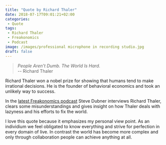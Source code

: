 ```yaml
---
title: "Quote by Richard Thaler"
date: 2018-07-17T09:01:21+02:00
categories:
 - Quote
tags:
 - Richard Thaler
 - Freakonomics
 - Podcast
image: /images/professional microphone in recording studio.jpg
draft: false
---
```


> *People Aren’t Dumb. The World Is Hard.*  
> -- Richard Thaler

Richard Thaler won a nobel prize for showing that humans tend to make irrational decisions. He is the founder of behavioral economics and took an unlikely way to success.

In the [latest Freakonomics podcast](http://freakonomics.com/podcast/richard-thaler/) Steve Dubner interviews Richard Thaler, clears some misunderstandings and gives insight on how Thaler deals with lazyness and his efforts to fix the world.

I love this quote because it emphasizes my personal view point. As an individium we feel obligated to know everything and strive for perfection in every domain of live. In contrast the world has become more complex and only through collaboration people can achieve anything at all.